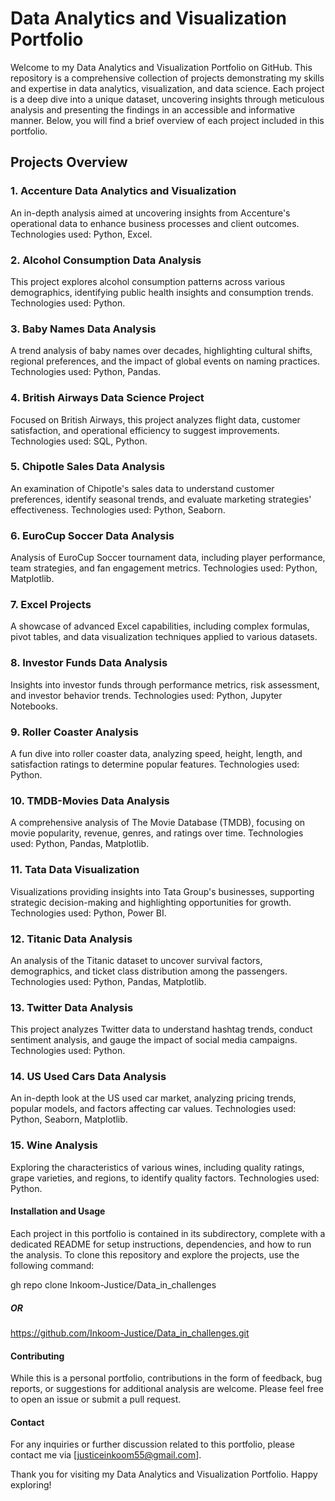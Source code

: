 # Data Analytics and Visualization Portfolio
Welcome to my Data Analytics and Visualization Portfolio on GitHub. This repository is a comprehensive collection of projects demonstrating my skills and expertise in data analytics, visualization, and data science. Each project is a deep dive into a unique dataset, uncovering insights through meticulous analysis and presenting the findings in an accessible and informative manner. Below, you will find a brief overview of each project included in this portfolio.

## Projects Overview
### 1. Accenture Data Analytics and Visualization
An in-depth analysis aimed at uncovering insights from Accenture's operational data to enhance business processes and client outcomes. Technologies used: Python, Excel.

### 2. Alcohol Consumption Data Analysis
This project explores alcohol consumption patterns across various demographics, identifying public health insights and consumption trends. Technologies used: Python.

### 3. Baby Names Data Analysis
A trend analysis of baby names over decades, highlighting cultural shifts, regional preferences, and the impact of global events on naming practices. Technologies used: Python, Pandas.

### 4. British Airways Data Science Project
Focused on British Airways, this project analyzes flight data, customer satisfaction, and operational efficiency to suggest improvements. Technologies used: SQL, Python.

### 5. Chipotle Sales Data Analysis
An examination of Chipotle's sales data to understand customer preferences, identify seasonal trends, and evaluate marketing strategies' effectiveness. Technologies used: Python, Seaborn.

### 6. EuroCup Soccer Data Analysis
Analysis of EuroCup Soccer tournament data, including player performance, team strategies, and fan engagement metrics. Technologies used: Python, Matplotlib.

### 7. Excel Projects
A showcase of advanced Excel capabilities, including complex formulas, pivot tables, and data visualization techniques applied to various datasets.

### 8. Investor Funds Data Analysis
Insights into investor funds through performance metrics, risk assessment, and investor behavior trends. Technologies used: Python, Jupyter Notebooks.

### 9. Roller Coaster Analysis
A fun dive into roller coaster data, analyzing speed, height, length, and satisfaction ratings to determine popular features. Technologies used: Python.

### 10. TMDB-Movies Data Analysis
A comprehensive analysis of The Movie Database (TMDB), focusing on movie popularity, revenue, genres, and ratings over time. Technologies used: Python, Pandas, Matplotlib.

### 11. Tata Data Visualization
Visualizations providing insights into Tata Group's businesses, supporting strategic decision-making and highlighting opportunities for growth. Technologies used: Python, Power BI.

### 12. Titanic Data Analysis
An analysis of the Titanic dataset to uncover survival factors, demographics, and ticket class distribution among the passengers. Technologies used: Python, Pandas, Matplotlib.

### 13. Twitter Data Analysis
This project analyzes Twitter data to understand hashtag trends, conduct sentiment analysis, and gauge the impact of social media campaigns. Technologies used: Python.

### 14. US Used Cars Data Analysis
An in-depth look at the US used car market, analyzing pricing trends, popular models, and factors affecting car values. Technologies used: Python, Seaborn, Matplotlib.

### 15. Wine Analysis
Exploring the characteristics of various wines, including quality ratings, grape varieties, and regions, to identify quality factors. Technologies used: Python.

#### Installation and Usage
Each project in this portfolio is contained in its subdirectory, complete with a dedicated README for setup instructions, dependencies, and how to run the analysis. To clone this repository and explore the projects, use the following command:

gh repo clone Inkoom-Justice/Data_in_challenges
##### OR
https://github.com/Inkoom-Justice/Data_in_challenges.git

#### Contributing
While this is a personal portfolio, contributions in the form of feedback, bug reports, or suggestions for additional analysis are welcome. Please feel free to open an issue or submit a pull request.


#### Contact
For any inquiries or further discussion related to this portfolio, please contact me via [justiceinkoom55@gmail.com].

Thank you for visiting my Data Analytics and Visualization Portfolio. Happy exploring!
